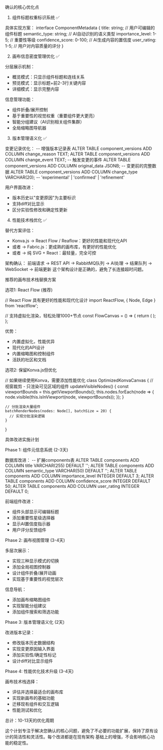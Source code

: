 确认的核心优化点

  1. 组件标题权重标识系统 ✅

  具体实现方案：
  interface ComponentMetadata {
    title: string;              // 用户可编辑的组件标题
    semantic_type: string;      // AI自动识别的语义类型
    importance_level: 1-5;      // 重要性等级
    confidence_score: 0-100;    // AI生成内容的置信度
    user_rating: 1-5;          // 用户对内容质量的评分
  }

  2. 画布信息密度管理优化 ✅

  分层展示机制：
  - 概览模式：只显示组件标题和连线关系
  - 预览模式：显示标题+前2-3行关键内容
  - 详细模式：显示完整内容

  信息管理功能：
  - 组件折叠/展开控制
  - 基于重要性的视觉权重（重要组件更大更亮）
  - 智能分组建议（AI识别相关组件集群）
  - 全局缩略图导航器

  3. 版本管理语义化 ✅

  变更记录优化：
  -- 增强版本记录表
  ALTER TABLE component_versions ADD COLUMN change_reason TEXT;
  ALTER TABLE component_versions ADD COLUMN change_event TEXT;  -- 触发变更的事件
  ALTER TABLE component_versions ADD COLUMN original_data JSONB; -- 变更前的完整数据
  ALTER TABLE component_versions ADD COLUMN change_type VARCHAR(20); -- 'experimental' | 'confirmed' | 'refinement'

  用户界面改进：
  - 版本历史以"变更原因"为主要标识
  - 支持diff对比显示
  - 区分实验性修改和确定性更新

  4. 性能技术栈优化 ✅

  替代方案评估：
  - Konva.js → React Flow / Reaflow：更好的性能和现代化API
  - 或者 → Fabric.js：更成熟的画布库，有更好的性能优化
  - 或者 → 纯 SVG + React：最轻量，完全可控

  架构确认：
  前端请求 → REST API → RabbitMQ队列 → AI处理 → 结果队列 → WebSocket → 前端更新
  这个架构设计是正确的，避免了长连接超时问题。

  推荐的画布技术栈替换方案

  选项1: React Flow (推荐)

  // React Flow 具有更好的性能和现代化设计
  import ReactFlow, { Node, Edge } from 'reactflow';

  // 支持虚拟化渲染，轻松处理1000+节点
  const FlowCanvas = () => {
    return (
      <ReactFlow
        nodes={nodes}
        edges={edges}
        onNodesChange={onNodesChange}
        onEdgesChange={onEdgesChange}
        fitView
        minZoom={0.1}
        maxZoom={4}
      >
        <Controls />
        <MiniMap />
      </ReactFlow>
    );
  };

  优势：
  - 内置虚拟化，性能优异
  - 现代化的API设计
  - 内置缩略图和控制组件
  - 活跃的社区和文档

  选项2: 保留Konva.js但优化

  // 如果继续使用Konva，需要添加性能优化
  class OptimizedKonvaCanvas {
    // 视窗裁剪 - 只渲染可见区域的组件
    updateVisibleNodes() {
      const viewportBounds = this.getViewportBounds();
      this.nodes.forEach(node => {
        node.visible(this.isInViewport(node, viewportBounds));
      });
    }

    // 分批渲染大量组件
    batchRenderNodes(nodes: Node[], batchSize = 20) {
      // 实现分批渲染逻辑
    }
  }

  具体改进实施计划

  Phase 1: 组件元信息系统 (2-3天)

  数据库改进：
  -- 扩展components表
  ALTER TABLE components ADD COLUMN title VARCHAR(255) DEFAULT '';
  ALTER TABLE components ADD COLUMN semantic_type VARCHAR(50) DEFAULT '';
  ALTER TABLE components ADD COLUMN importance_level INTEGER DEFAULT 3;
  ALTER TABLE components ADD COLUMN confidence_score INTEGER DEFAULT 50;
  ALTER TABLE components ADD COLUMN user_rating INTEGER DEFAULT 0;

  前端组件改进：
  - 组件头部显示可编辑标题
  - 添加重要性星级选择器
  - 显示AI置信度指示器
  - 用户评分反馈组件

  Phase 2: 画布视图管理 (3-4天)

  多层次展示：
  - 实现三种显示模式的切换
  - 添加全局视图控制器
  - 设计组件折叠/展开动画
  - 实现基于重要性的视觉层次

  信息导航：
  - 添加画布缩略图组件
  - 实现智能分组建议
  - 添加组件搜索和筛选功能

  Phase 3: 版本管理语义化 (2天)

  改进版本记录：
  - 修改版本历史数据结构
  - 实现变更原因输入界面
  - 添加实验性/确定性标记
  - 设计diff对比显示组件

  Phase 4: 性能优化技术升级 (3-4天)

  画布技术栈选择：
  - 评估并选择最适合的画布库
  - 实现新画布的基础功能
  - 迁移现有组件和交互逻辑
  - 性能测试和优化

  总计：10-13天的优化周期

  这个计划专注于解决您确认的核心问题，避免了不必要的功能扩展，保持了原有设计的简洁性和灵活性。每个改进都是在现有架构
  基础上的增强，不会影响核心功能的稳定性。